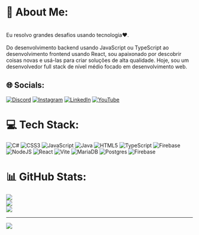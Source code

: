 # 💫 About Me:
<br>Eu resolvo grandes desafios usando tecnologia❤️.<br><br>Do desenvolvimento backend usando JavaScript ou TypeScript ao desenvolvimento frontend usando React, sou apaixonado por descobrir coisas novas e usá-las para criar soluções de alta qualidade. Hoje, sou um desenvolvedor full stack de nível médio focado em desenvolvimento web.


## 🌐 Socials:
[![Discord](https://img.shields.io/badge/Discord-%237289DA.svg?logo=discord&logoColor=white)](https://discord.gg/https://discord.gg/9pTVezaVcb) [![Instagram](https://img.shields.io/badge/Instagram-%23E4405F.svg?logo=Instagram&logoColor=white)](https://www.instagram.com/verexzada7/) [![LinkedIn](https://img.shields.io/badge/LinkedIn-%230077B5.svg?logo=linkedin&logoColor=white)](https://linkedin.com/in/embreve) [![YouTube](https://img.shields.io/badge/YouTube-%23FF0000.svg?logo=YouTube&logoColor=white)](https://www.youtube.com/channel/UCLoB7rjHMlgKfArdLDIFG0w) 

# 💻 Tech Stack:
![C#](https://img.shields.io/badge/c%23-%23239120.svg?style=for-the-badge&logo=c-sharp&logoColor=white) ![CSS3](https://img.shields.io/badge/css3-%231572B6.svg?style=for-the-badge&logo=css3&logoColor=white) ![JavaScript](https://img.shields.io/badge/javascript-%23323330.svg?style=for-the-badge&logo=javascript&logoColor=%23F7DF1E) ![Java](https://img.shields.io/badge/java-%23ED8B00.svg?style=for-the-badge&logo=openjdk&logoColor=white) ![HTML5](https://img.shields.io/badge/html5-%23E34F26.svg?style=for-the-badge&logo=html5&logoColor=white) ![TypeScript](https://img.shields.io/badge/typescript-%23007ACC.svg?style=for-the-badge&logo=typescript&logoColor=white) ![Firebase](https://img.shields.io/badge/firebase-%23039BE5.svg?style=for-the-badge&logo=firebase) ![NodeJS](https://img.shields.io/badge/node.js-6DA55F?style=for-the-badge&logo=node.js&logoColor=white) ![React](https://img.shields.io/badge/react-%2320232a.svg?style=for-the-badge&logo=react&logoColor=%2361DAFB) ![Vite](https://img.shields.io/badge/vite-%23646CFF.svg?style=for-the-badge&logo=vite&logoColor=white) ![MariaDB](https://img.shields.io/badge/MariaDB-003545?style=for-the-badge&logo=mariadb&logoColor=white) ![Postgres](https://img.shields.io/badge/postgres-%23316192.svg?style=for-the-badge&logo=postgresql&logoColor=white) ![Firebase](https://img.shields.io/badge/Firebase-039BE5?style=for-the-badge&logo=Firebase&logoColor=white)
# 📊 GitHub Stats:
![](https://github-readme-stats.vercel.app/api?username=Verex7Dev&theme=dracula&hide_border=true&include_all_commits=false&count_private=false)<br/>
![](https://github-readme-streak-stats.herokuapp.com/?user=Verex7Dev&theme=dracula&hide_border=true)<br/>
![](https://github-readme-stats.vercel.app/api/top-langs/?username=Verex7Dev&theme=dracula&hide_border=true&include_all_commits=false&count_private=false&layout=compact)

---
[![](https://visitcount.itsvg.in/api?id=Verex7Dev&icon=2&color=6)](https://visitcount.itsvg.in)

<!-- Proudly created with GPRM ( https://gprm.itsvg.in ) -->
